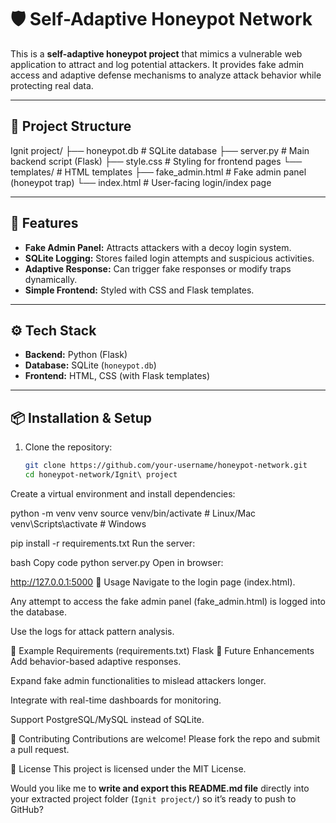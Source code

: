 # 🛡️ Self-Adaptive Honeypot Network  

This is a **self-adaptive honeypot project** that mimics a vulnerable web application to attract and log potential attackers. It provides fake admin access and adaptive defense mechanisms to analyze attack behavior while protecting real data.  

---

## 📂 Project Structure  

Ignit project/
├── honeypot.db # SQLite database
├── server.py # Main backend script (Flask)
├── style.css # Styling for frontend pages
└── templates/ # HTML templates
├── fake_admin.html # Fake admin panel (honeypot trap)
└── index.html # User-facing login/index page

---

## 🚀 Features  

- **Fake Admin Panel:** Attracts attackers with a decoy login system.  
- **SQLite Logging:** Stores failed login attempts and suspicious activities.  
- **Adaptive Response:** Can trigger fake responses or modify traps dynamically.  
- **Simple Frontend:** Styled with CSS and Flask templates.  

---

## ⚙️ Tech Stack  

- **Backend:** Python (Flask)  
- **Database:** SQLite (`honeypot.db`)  
- **Frontend:** HTML, CSS (with Flask templates)  

---

## 📦 Installation & Setup  

1. Clone the repository:  
   ```bash
   git clone https://github.com/your-username/honeypot-network.git
   cd honeypot-network/Ignit\ project
Create a virtual environment and install dependencies:

python -m venv venv
source venv/bin/activate   # Linux/Mac
venv\Scripts\activate      # Windows

pip install -r requirements.txt
Run the server:

bash
Copy code
python server.py
Open in browser:

http://127.0.0.1:5000
📖 Usage
Navigate to the login page (index.html).

Any attempt to access the fake admin panel (fake_admin.html) is logged into the database.

Use the logs for attack pattern analysis.

🧪 Example Requirements (requirements.txt)
Flask
🔮 Future Enhancements
Add behavior-based adaptive responses.

Expand fake admin functionalities to mislead attackers longer.

Integrate with real-time dashboards for monitoring.

Support PostgreSQL/MySQL instead of SQLite.

🤝 Contributing
Contributions are welcome! Please fork the repo and submit a pull request.

📜 License
This project is licensed under the MIT License.


Would you like me to **write and export this README.md file** directly into your extracted project folder (`Ignit project/`) so it’s ready to push to GitHub?


